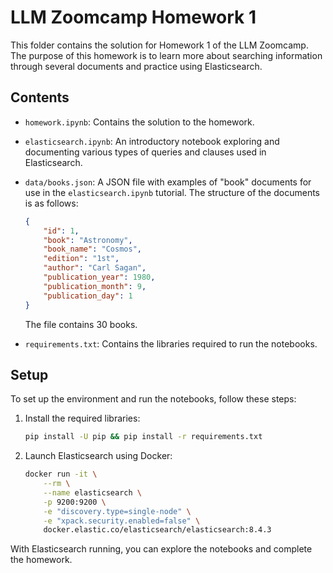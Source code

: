 
# LLM Zoomcamp Homework 1

This folder contains the solution for Homework 1 of the LLM Zoomcamp. The purpose of this homework is to learn more about searching information through several documents and practice using Elasticsearch.

## Contents

- `homework.ipynb`: Contains the solution to the homework.
- `elasticsearch.ipynb`: An introductory notebook exploring and documenting various types of queries and clauses used in Elasticsearch.
- `data/books.json`: A JSON file with examples of "book" documents for use in the `elasticsearch.ipynb` tutorial. The structure of the documents is as follows:

    ```json
    {
        "id": 1,
        "book": "Astronomy",
        "book_name": "Cosmos",
        "edition": "1st",
        "author": "Carl Sagan",
        "publication_year": 1980,
        "publication_month": 9,
        "publication_day": 1
    }
    ```

    The file contains 30 books.

- `requirements.txt`: Contains the libraries required to run the notebooks.

## Setup

To set up the environment and run the notebooks, follow these steps:

1. Install the required libraries:

    ```bash
    pip install -U pip && pip install -r requirements.txt
    ```

2. Launch Elasticsearch using Docker:

    ```bash
    docker run -it \
        --rm \
        --name elasticsearch \
        -p 9200:9200 \
        -e "discovery.type=single-node" \
        -e "xpack.security.enabled=false" \
        docker.elastic.co/elasticsearch/elasticsearch:8.4.3
    ```

With Elasticsearch running, you can explore the notebooks and complete the homework.
